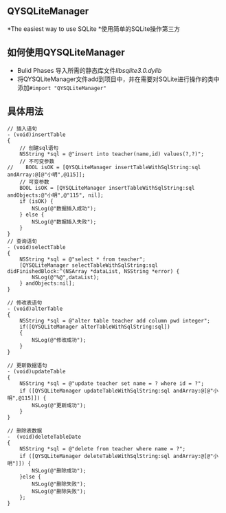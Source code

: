 ## QYSQLiteManager
*The easiest way to use SQLite
*使用简单的SQLite操作第三方

## 如何使用QYSQLiteManager
* Bulid Phases 导入所需的静态库文件*libsqlite3.0.dylib*
* 将QYSQLiteManager文件add到项目中，并在需要对SQLite进行操作的类中添加`#import "QYSQLiteManager"`


## 具体用法
```objc
// 插入语句
- (void)insertTable
{
    // 创建sql语句
    NSString *sql = @"insert into teacher(name,id) values(?,?)";
    // 不可变参数
//    BOOL isOK = [QYSQLiteManager insertTableWithSqlString:sql andArray:@[@"小明",@115]];
    // 可变参数
    BOOL isOK = [QYSQLiteManager insertTableWithSqlString:sql andObjects:@"小明",@"115", nil];
    if (isOK) {
        NSLog(@"数据插入成功");
    } else {
        NSLog(@"数据插入失败");
    }
}
// 查询语句
- (void)selectTable
{
    NSString *sql = @"select * from teacher";
    [QYSQLiteManager selectTableWithSqlString:sql didFinishedBlock:^(NSArray *dataList, NSString *error) {
        NSLog(@"%@",dataList);
    } andObjects:nil];
}

// 修改表语句
- (void)alterTable
{
    NSString *sql = @"alter table teacher add column pwd integer";
    if([QYSQLiteManager alterTableWithSqlString:sql])
    {
        NSLog(@"修改成功");
    }
}

// 更新数据语句
- (void)updateTable
{
    NSString *sql = @"update teacher set name = ? where id = ?";
    if ([QYSQLiteManager updateTableWithSqlString:sql andArray:@[@"小明",@115]]) {
        NSLog(@"更新成功");
    }
}

// 删除表数据
-  (void)deleteTableDate
{
    NSString *sql = @"delete from teacher where name = ?";
    if ([QYSQLiteManager deleteTableWithSqlString:sql andArray:@[@"小明"]]) {
        NSLog(@"删除成功");
    }else {
        NSLog(@"删除失败");
        NSLog(@"删除失败");
    };
}
```
  
